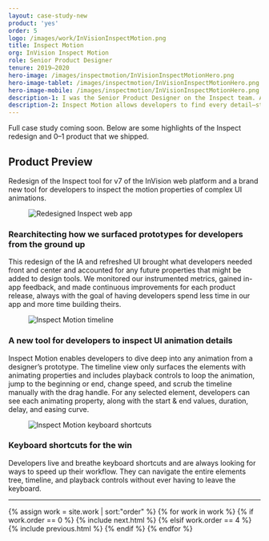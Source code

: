 ```yaml
---
layout: case-study-new
product: 'yes'
order: 5
logo: /images/work/InVisionInspectMotion.png
title: Inspect Motion
org: InVision Inspect Motion
role: Senior Product Designer
tenure: 2019–2020
hero-image: /images/inspectmotion/InVisionInspectMotionHero.png
hero-image-tablet: /images/inspectmotion/InVisionInspectMotionHero.png
hero-image-mobile: /images/inspectmotion/InVisionInspectMotionHero.png
description-1: I was the Senior Product Designer on the Inspect team. As part of our larger effort to redesign the cloud platform from the ground up, I redesigned the entire Inspect UI, Selection Mechanics, and Asset Manager. I also led the design of a 0–1 tool called Inspect Motion, a type of designer/developer collaboration tool that had never existed in our industry before.
description-2: Inspect Motion allows developers to find every detail—start and end values, duration, delay, and easing curve—for any animating property on any element from the designer’s prototype. To enable this redesign and new product vertical, I designed and re-factored large portions of the Helios design system, defined processes, managed contributions, and helped implement a tool for measuring system adoption.
---
```


<div class="c-wrap__project" markdown=1>

<div class="c-message">
  <p>Full case study coming soon. Below are some highlights of the Inspect redesign and 0–1 product that we shipped.</p>
</div>

## Product Preview
Redesign of the Inspect tool for v7 of the InVision web platform and a brand new tool for developers to inspect the motion properties of complex UI animations.

</div>

<figure class="c-media c-media--border">
  <picture>
    <source media="(min-width: 32em)" srcset="../../images/invision/inspect-studio@2x.gif"/>
    <img class="c-media c-media--padding" src="../../images/invision/inspect-studio.gif" alt="Redesigned Inspect web app"/>
  </picture>
</figure>

<div class="c-wrap__project c-wrap__project--preview" markdown=1>

### Rearchitecting how we surfaced prototypes for developers from the ground up
This redesign of the IA and refreshed UI brought what developers needed front and center and accounted for any future properties that might be added to design tools. We monitored our instrumented metrics, gained in-app feedback, and made continuous improvements for each product release, always with the goal of having developers spend less time in our app and more time building theirs.

</div>

<figure class="c-media c-media--border">
  <picture>
    <source media="(min-width: 32em)" srcset="../../images/invision/inspect-motion-timeline@2x.gif"/>
    <img class="c-media c-media--padding" src="../../images/invision/inspect-motion-timeline.gif" alt="Inspect Motion timeline"/>
  </picture>
</figure>

<div class="c-wrap__project c-wrap__project--preview" markdown=1>

### A new tool for developers to inspect UI animation details
Inspect Motion enables developers to dive deep into any animation from a designer’s prototype. The timeline view only surfaces the elements with animating properties and includes playback controls to loop the animation, jump to the beginning or end, change speed, and scrub the timeline manually with the drag handle. For any selected element, developers can see each animating property, along with the start & end values, duration, delay, and easing curve.

</div>

<figure class="c-media c-media--border">
  <picture>
    <source media="(min-width: 32em)" srcset="../../images/invision/inspect-motion-keyboardshortcuts@2x.gif"/>
    <img class="c-media c-media--padding" src="../../images/invision/inspect-motion-keyboardshortcuts.gif" alt="Inspect Motion keyboard shortcuts"/>
  </picture>
</figure>

<div class="c-wrap__project c-wrap__project--preview" markdown=1>

### Keyboard shortcuts for the win
Developers live and breathe keyboard shortcuts and are always looking for ways to speed up their workflow. They can navigate the entire elements tree, timeline, and playback controls without ever having to leave the keyboard.

</div>

<hr>

<div class="c-work-nav">
  {% assign work = site.work | sort:"order" %}
  {% for work in work %}
  {% if work.order == 0 %}
  {% include next.html %}
  {% elsif work.order == 4 %}
  {% include previous.html %}
  {% endif %}
  {% endfor %}
</div>


